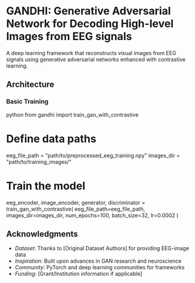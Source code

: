 # GANDHI: Generative Adversarial Network for Decoding High-level Images from EEG signals

A deep learning framework that reconstructs visual images from EEG signals using generative adversarial networks enhanced with contrastive learning.


## Architecture



### Basic Training
python
from gandhi import train_gan_with_contrastive

# Define data paths
eeg_file_path = "path/to/preprocessed_eeg_training.npy"
images_dir = "path/to/training_images/"

# Train the model
eeg_encoder, image_encoder, generator, discriminator = train_gan_with_contrastive(
    eeg_file_path=eeg_file_path,
    images_dir=images_dir,
    num_epochs=100,
    batch_size=32,
    lr=0.0002
)




## Acknowledgments

- *Dataset*: Thanks to [Original Dataset Authors] for providing EEG-image data
- *Inspiration*: Built upon advances in GAN research and neuroscience
- *Community*: PyTorch and deep learning communities for frameworks
- *Funding*: [Grant/Institution information if applicable]


